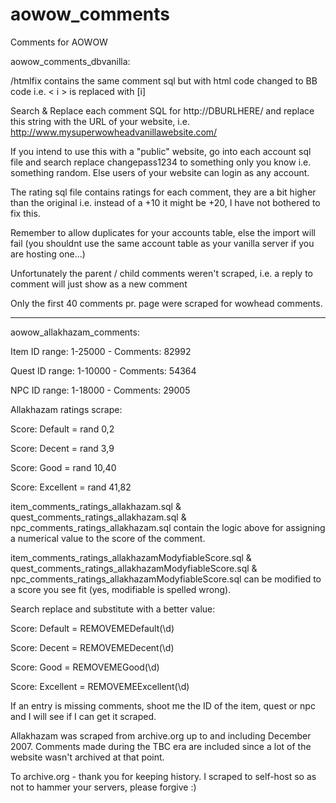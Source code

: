 # aowow_comments
Comments for AOWOW

aowow_comments_dbvanilla:

/htmlfix contains the same comment sql but with html code changed to BB code i.e. < i > is replaced with [i]

Search & Replace each comment SQL for http://DBURLHERE/ and replace this string with the URL of your website, i.e. http://www.mysuperwowheadvanillawebsite.com/

If you intend to use this with a "public" website, go into each account sql file and search replace changepass1234 to something only you know i.e. something random. Else users of your website can login as any account.

The rating sql file contains ratings for each comment, they are a bit higher than the original i.e. instead of a +10 it might be +20, I have not bothered to fix this.

Remember to allow duplicates for your accounts table, else the import will fail (you shouldnt use the same account table as your vanilla server if you are hosting one...)

Unfortunately the parent / child comments weren't scraped, i.e. a reply to comment will just show as a new comment

Only the first 40 comments pr. page were scraped for wowhead comments.

----------
aowow_allakhazam_comments:

Item ID range: 1-25000 - Comments: 82992

Quest ID range: 1-10000 - Comments: 54364

NPC ID range: 1-18000 - Comments: 29005

Allakhazam ratings scrape:

Score: Default = rand 0,2

Score: Decent = rand 3,9

Score: Good = rand 10,40

Score: Excellent = rand 41,82


item_comments_ratings_allakhazam.sql & 
quest_comments_ratings_allakhazam.sql & 
npc_comments_ratings_allakhazam.sql contain the logic above for assigning a numerical value to the score of the comment.

item_comments_ratings_allakhazamModyfiableScore.sql & 
quest_comments_ratings_allakhazamModyfiableScore.sql & 
npc_comments_ratings_allakhazamModyfiableScore.sql can be modified to a score you see fit (yes, modifiable is spelled wrong).

Search replace and substitute with a better value:

Score: Default = REMOVEMEDefault(\d)

Score: Decent = REMOVEMEDecent(\d)

Score: Good = REMOVEMEGood(\d)

Score: Excellent = REMOVEMEExcellent(\d)


If an entry is missing comments, shoot me the ID of the item, quest or npc and I will see if I can get it scraped.

Allakhazam was scraped from archive.org up to and including December 2007. Comments made during the TBC era are included since a lot of the website wasn't archived at that point.

To archive.org - thank you for keeping history. I scraped to self-host so as not to hammer your servers, please forgive :)



